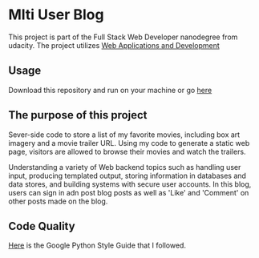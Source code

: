 # Mlti User Blog

This project is part of the Full Stack Web Developer nanodegree from udacity.
The project utilizes [Web Applications and Development](https://www.udacity.com/course/intro-to-backend--ud171)

## Usage
Download this repository and run on your machine or go [here](https://hello-udacity-145903.appspot.com/blog)

## The purpose of this project
Sever-side code to store a list of my favorite movies, including box art imagery and a movie trailer URL. Using my code to generate a static web page, visitors are allowed to browse their movies and watch the trailers.

Understanding a variety of Web backend topics such as handling user input, producing templated output, storing information in databases and data stores, and building systems with secure user accounts. In this blog, users can sign in adn post blog posts as well as 'Like' and 'Comment' on other posts made on the blog.

## Code Quality
[Here](https://google.github.io/styleguide/pyguide.html) is the Google Python Style Guide that I followed.
